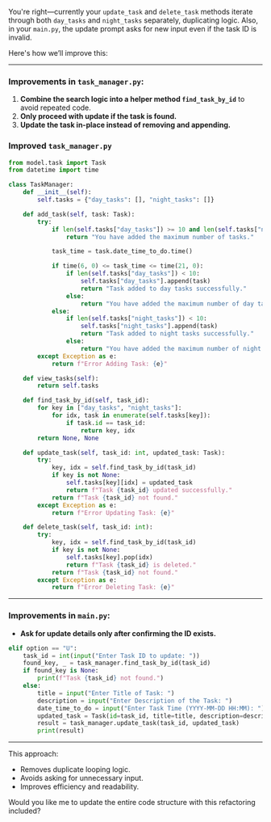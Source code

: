 You're right—currently your `update_task` and `delete_task` methods iterate through both `day_tasks` and `night_tasks` separately, duplicating logic. Also, in your `main.py`, the update prompt asks for new input even if the task ID is invalid.

Here's how we’ll improve this:

---

### **Improvements in `task_manager.py`:**

1. **Combine the search logic into a helper method `find_task_by_id`** to avoid repeated code.
2. **Only proceed with update if the task is found.**
3. **Update the task in-place instead of removing and appending.**

### **Improved `task_manager.py`**

```python
from model.task import Task
from datetime import time

class TaskManager:
    def __init__(self):
        self.tasks = {"day_tasks": [], "night_tasks": []}

    def add_task(self, task: Task):
        try:
            if len(self.tasks["day_tasks"]) >= 10 and len(self.tasks["night_tasks"]) >= 10:
                return "You have added the maximum number of tasks."

            task_time = task.date_time_to_do.time()

            if time(6, 0) <= task_time <= time(21, 0):
                if len(self.tasks["day_tasks"]) < 10:
                    self.tasks["day_tasks"].append(task)
                    return "Task added to day tasks successfully."
                else:
                    return "You have added the maximum number of day tasks."
            else:
                if len(self.tasks["night_tasks"]) < 10:
                    self.tasks["night_tasks"].append(task)
                    return "Task added to night tasks successfully."
                else:
                    return "You have added the maximum number of night tasks."
        except Exception as e:
            return f"Error Adding Task: {e}"

    def view_tasks(self):
        return self.tasks

    def find_task_by_id(self, task_id):
        for key in ["day_tasks", "night_tasks"]:
            for idx, task in enumerate(self.tasks[key]):
                if task.id == task_id:
                    return key, idx
        return None, None

    def update_task(self, task_id: int, updated_task: Task):
        try:
            key, idx = self.find_task_by_id(task_id)
            if key is not None:
                self.tasks[key][idx] = updated_task
                return f"Task {task_id} updated successfully."
            return f"Task {task_id} not found."
        except Exception as e:
            return f"Error Updating Task: {e}"

    def delete_task(self, task_id: int):
        try:
            key, idx = self.find_task_by_id(task_id)
            if key is not None:
                self.tasks[key].pop(idx)
                return f"Task {task_id} is deleted."
            return f"Task {task_id} not found."
        except Exception as e:
            return f"Error Deleting Task: {e}"
```

---

### **Improvements in `main.py`:**

* **Ask for update details only after confirming the ID exists.**

```python
elif option == "U":
    task_id = int(input("Enter Task ID to update: "))
    found_key, _ = task_manager.find_task_by_id(task_id)
    if found_key is None:
        print(f"Task {task_id} not found.")
    else:
        title = input("Enter Title of Task: ")
        description = input("Enter Description of the Task: ")
        date_time_to_do = input("Enter Task Time (YYYY-MM-DD HH:MM): ")
        updated_task = Task(id=task_id, title=title, description=description, date_time_to_do=date_time_to_do)
        result = task_manager.update_task(task_id, updated_task)
        print(result)
```

---

This approach:

* Removes duplicate looping logic.
* Avoids asking for unnecessary input.
* Improves efficiency and readability.

Would you like me to update the entire code structure with this refactoring included?
